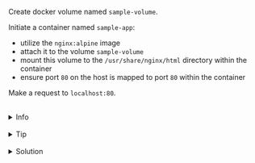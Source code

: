 
Create docker volume named `sample-volume`.

Initiate a container named `sample-app`:
* utilize the `nginx:alpine` image
* attach it to the volume `sample-volume`
* mount this volume to the `/usr/share/nginx/html` directory within the container
* ensure port `80` on the host is mapped to port `80` within the container

Make a request to `localhost:80`.

<br>
<details><summary>Info</summary>
<br>

```plain
If the volume is empty, volume is populated by data from container. 
Otherwise, the data in the container is going to be replaced by the volume's data.

Use docker volume --help - to see how to work with volumes.

Documentation - https://docs.docker.com/storage/volumes/#populate-a-volume-using-a-container.
```

</details>

<br>
<details><summary>Tip</summary>
<br>

```plain
Use --mount or -v flag to mount volume.

Use -d flag to run container in the detached mode.

Use the command 'curl' for making a request to localhost.
```

</details>


<br>
<details><summary>Solution</summary>
<br>

<br>

Create volume:

<br>

```plain
docker volume create sample-volume
```{{exec}}


<br>

Run the container with the mounted directory:

<br>

```plain
docker run -d -p 80:80 --mount type=volume,src=sample-volume,target=/usr/share/nginx/html --name sample-app nginx:alpine
```{{exec}}
OR
```plain
docker run -d -p 80:80 -v sample-volume:/usr/share/nginx/html --name sample-app nginx:alpine
```{{exec}}

<br>

Make a request to `localhost:80`:

<br>

```plain
curl localhost:80
```{{exec}}
